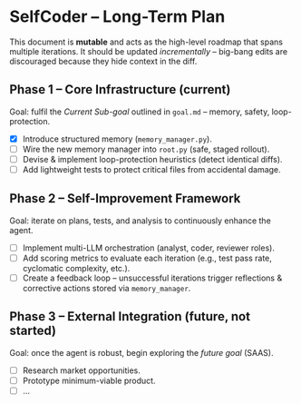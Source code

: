 # SelfCoder – Long-Term Plan

This document is **mutable** and acts as the high-level roadmap that spans
multiple iterations.  It should be updated *incrementally* – big-bang edits
are discouraged because they hide context in the diff.

## Phase 1 – Core Infrastructure (current)

Goal: fulfil the *Current Sub-goal* outlined in `goal.md` – memory, safety,
loop-protection.

- [x] Introduce structured memory (`memory_manager.py`).
- [ ] Wire the new memory manager into `root.py` (safe, staged rollout).
- [ ] Devise & implement loop-protection heuristics (detect identical diffs).
- [ ] Add lightweight tests to protect critical files from accidental damage.

## Phase 2 – Self-Improvement Framework

Goal: iterate on plans, tests, and analysis to continuously enhance the agent.

- [ ] Implement multi-LLM orchestration (analyst, coder, reviewer roles).
- [ ] Add scoring metrics to evaluate each iteration (e.g., test pass rate,
      cyclomatic complexity, etc.).
- [ ] Create a feedback loop – unsuccessful iterations trigger reflections &
      corrective actions stored via `memory_manager`.

## Phase 3 – External Integration (future, not started)

Goal: once the agent is robust, begin exploring the *future goal* (SAAS).

- [ ] Research market opportunities.
- [ ] Prototype minimum-viable product.
- [ ] …
